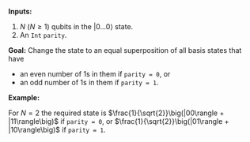 **Inputs:**
1. $N$ ($N \ge 1$) qubits in the $|0 \dots 0\rangle$ state.
2. An `Int` `parity`.

**Goal:** Change the state to an equal superposition of all basis states that have
* an even number of 1s in them if `parity = 0`, or
* an odd number of 1s in them if `parity = 1`.

**Example:**

For $N = 2$ the required state is $\frac{1}{\sqrt{2}}\big(|00\rangle + |11\rangle\big)$ if `parity = 0`, or $\frac{1}{\sqrt{2}}\big(|01\rangle + |10\rangle\big)$ if `parity = 1`.
